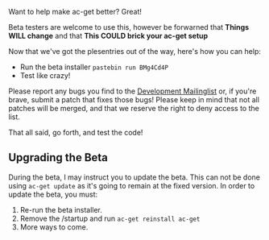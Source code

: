 Want to help make ac-get better? Great!

Beta testers are welcome to use this, however be forwarned that **Things WILL change** and that **This COULD brick your ac-get setup**

Now that we've got the plesentries out of the way, here's how you can help:


  * Run the beta installer `pastebin run BMg4Cd4P`
  * Test like crazy!

Please report any bugs you find to the [Development Mailinglist](https://lists.darkdna.net/info/acg-devel) or, if you're brave, submit a patch that fixes those bugs! Please keep in mind that not all patches will be merged, and that we reserve the right to deny access to the list.

That all said, go forth, and test the code!



Upgrading the Beta
------------------

During the beta, I may instruct you to update the beta. This can not be done using `ac-get update` as it's going to remain at the fixed version. In order to update the beta, you must:

  1. Re-run the beta installer.
  2. Remove the /startup and run `ac-get reinstall ac-get`
  3. More ways to come.